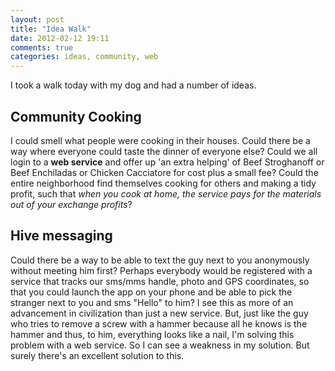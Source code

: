 ```yaml
---
layout: post
title: "Idea Walk"
date: 2012-02-12 19:11
comments: true
categories: ideas, community, web 
---
```


I took a walk today with my dog and had a number of ideas.

<!-- more -->

## Community Cooking

I could smell what people were cooking in their houses.  Could there be a way where everyone could taste the dinner of everyone else?  Could we all login to a **web service** and offer up 'an extra helping' of Beef Stroghanoff or Beef Enchiladas or Chicken Cacciatore for cost plus a small fee?  Could the entire neighborhood find themselves cooking for others and making a tidy profit, such that _when you cook at home, the service pays for the materials out of your exchange profits_?

## Hive messaging

Could there be a way to be able to text the guy next to you anonymously without meeting him first?  Perhaps everybody would be registered with a service that tracks our sms/mms handle, photo and GPS coordinates, so that you could launch the app on your phone and be able to pick the stranger next to you and sms "Hello" to him?  I see this as more of an advancement in civilization than just a new service.  But, just like the guy who tries to remove a screw with a hammer because all he knows is the hammer and thus, to him, everything looks like a nail, I'm solving this problem with a web service.  So I can see a weakness in my solution.  But surely there's an excellent solution to this.  
